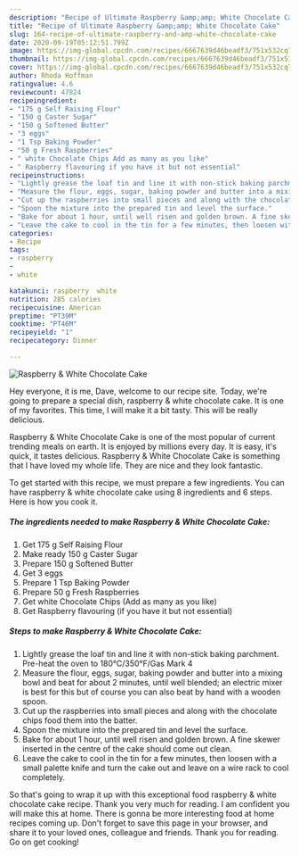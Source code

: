 ```yaml
---
description: "Recipe of Ultimate Raspberry &amp;amp; White Chocolate Cake"
title: "Recipe of Ultimate Raspberry &amp;amp; White Chocolate Cake"
slug: 164-recipe-of-ultimate-raspberry-and-amp-white-chocolate-cake
date: 2020-09-19T05:12:51.799Z
image: https://img-global.cpcdn.com/recipes/6667639d46beadf3/751x532cq70/raspberry-white-chocolate-cake-recipe-main-photo.jpg
thumbnail: https://img-global.cpcdn.com/recipes/6667639d46beadf3/751x532cq70/raspberry-white-chocolate-cake-recipe-main-photo.jpg
cover: https://img-global.cpcdn.com/recipes/6667639d46beadf3/751x532cq70/raspberry-white-chocolate-cake-recipe-main-photo.jpg
author: Rhoda Hoffman
ratingvalue: 4.6
reviewcount: 47824
recipeingredient:
- "175 g Self Raising Flour"
- "150 g Caster Sugar"
- "150 g Softened Butter"
- "3 eggs"
- "1 Tsp Baking Powder"
- "50 g Fresh Raspberries"
- " white Chocolate Chips Add as many as you like"
- " Raspberry flavouring if you have it but not essential"
recipeinstructions:
- "Lightly grease the loaf tin and line it with non-stick baking parchment. Pre-heat the oven to 180°C/350°F/Gas Mark 4"
- "Measure the flour, eggs, sugar, baking powder and butter into a mixing bowl and beat for about 2 minutes, until well blended; an electric mixer is best for this but of course you can also beat by hand with a wooden spoon."
- "Cut up the raspberries into small pieces and along with the chocolate chips food them into the batter."
- "Spoon the mixture into the prepared tin and level the surface."
- "Bake for about 1 hour, until well risen and golden brown. A fine skewer inserted in the centre of the cake should come out clean."
- "Leave the cake to cool in the tin for a few minutes, then loosen with a small palette knife and turn the cake out and leave on a wire rack to cool completely."
categories:
- Recipe
tags:
- raspberry
- 
- white

katakunci: raspberry  white 
nutrition: 285 calories
recipecuisine: American
preptime: "PT39M"
cooktime: "PT46M"
recipeyield: "1"
recipecategory: Dinner

---
```



![Raspberry &amp; White Chocolate Cake](https://img-global.cpcdn.com/recipes/6667639d46beadf3/751x532cq70/raspberry-white-chocolate-cake-recipe-main-photo.jpg)

Hey everyone, it is me, Dave, welcome to our recipe site. Today, we're going to prepare a special dish, raspberry &amp; white chocolate cake. It is one of my favorites. This time, I will make it a bit tasty. This will be really delicious.



Raspberry &amp; White Chocolate Cake is one of the most popular of current trending meals on earth. It is enjoyed by millions every day. It is easy, it's quick, it tastes delicious. Raspberry &amp; White Chocolate Cake is something that I have loved my whole life. They are nice and they look fantastic.


To get started with this recipe, we must prepare a few ingredients. You can have raspberry &amp; white chocolate cake using 8 ingredients and 6 steps. Here is how you cook it.

<!--inarticleads1-->

##### The ingredients needed to make Raspberry &amp; White Chocolate Cake:

1. Get 175 g Self Raising Flour
1. Make ready 150 g Caster Sugar
1. Prepare 150 g Softened Butter
1. Get 3 eggs
1. Prepare 1 Tsp Baking Powder
1. Prepare 50 g Fresh Raspberries
1. Get  white Chocolate Chips (Add as many as you like)
1. Get  Raspberry flavouring (if you have it but not essential)




<!--inarticleads2-->

##### Steps to make Raspberry &amp; White Chocolate Cake:

1. Lightly grease the loaf tin and line it with non-stick baking parchment. Pre-heat the oven to 180°C/350°F/Gas Mark 4
1. Measure the flour, eggs, sugar, baking powder and butter into a mixing bowl and beat for about 2 minutes, until well blended; an electric mixer is best for this but of course you can also beat by hand with a wooden spoon.
1. Cut up the raspberries into small pieces and along with the chocolate chips food them into the batter.
1. Spoon the mixture into the prepared tin and level the surface.
1. Bake for about 1 hour, until well risen and golden brown. A fine skewer inserted in the centre of the cake should come out clean.
1. Leave the cake to cool in the tin for a few minutes, then loosen with a small palette knife and turn the cake out and leave on a wire rack to cool completely.




So that's going to wrap it up with this exceptional food raspberry &amp; white chocolate cake recipe. Thank you very much for reading. I am confident you will make this at home. There is gonna be more interesting food at home recipes coming up. Don't forget to save this page in your browser, and share it to your loved ones, colleague and friends. Thank you for reading. Go on get cooking!

